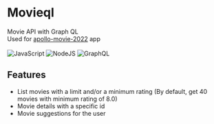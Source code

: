 # Movieql

Movie API with Graph QL <br>
Used for [apollo-movie-2022](https://github.com/mingg1/apollo-movie-2022) app<br><br>
![JavaScript](https://img.shields.io/badge/javascript-%23323330.svg?style=for-the-badge&logo=javascript&logoColor=%23F7DF1E)
![NodeJS](https://img.shields.io/badge/node.js-6DA55F?style=for-the-badge&logo=node.js&logoColor=white)
![GraphQL](https://img.shields.io/badge/-GraphQL-E10098?style=for-the-badge&logo=graphql&logoColor=white)

## Features

- List movies with a limit and/or a minimum rating (By default, get 40 movies with minimum rating of 8.0)
- Movie details with a specific id
- Movie suggestions for the user
